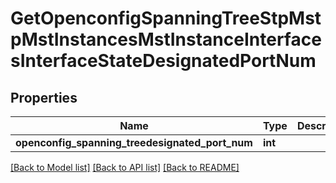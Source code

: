 # GetOpenconfigSpanningTreeStpMstpMstInstancesMstInstanceInterfacesInterfaceStateDesignatedPortNum

## Properties
Name | Type | Description | Notes
------------ | ------------- | ------------- | -------------
**openconfig_spanning_treedesignated_port_num** | **int** |  | [optional] 

[[Back to Model list]](../README.md#documentation-for-models) [[Back to API list]](../README.md#documentation-for-api-endpoints) [[Back to README]](../README.md)



